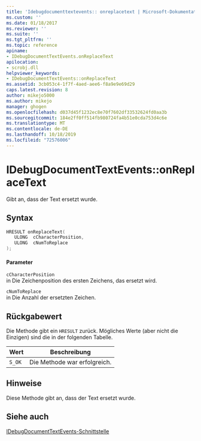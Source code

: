 ```yaml
---
title: 'Idebugdocumenttextevents:: onreplacetext | Microsoft-Dokumentation'
ms.custom: ''
ms.date: 01/18/2017
ms.reviewer: ''
ms.suite: ''
ms.tgt_pltfrm: ''
ms.topic: reference
apiname:
- IDebugDocumentTextEvents.onReplaceText
apilocation:
- scrobj.dll
helpviewer_keywords:
- IDebugDocumentTextEvents::onReplaceText
ms.assetid: 3cb053c4-1f7f-4aed-aee6-f8a9e9e69d29
caps.latest.revision: 8
author: mikejo5000
ms.author: mikejo
manager: ghogen
ms.openlocfilehash: d037d45f1232ec8e70f7602df33532624fd0aa3b
ms.sourcegitcommit: 184e2ff0ff514fb980724fa4b51e0cda753d4c6e
ms.translationtype: MT
ms.contentlocale: de-DE
ms.lasthandoff: 10/18/2019
ms.locfileid: "72576006"
---
```

# <a name="idebugdocumenttexteventsonreplacetext"></a>IDebugDocumentTextEvents::onReplaceText
Gibt an, dass der Text ersetzt wurde.  
  
## <a name="syntax"></a>Syntax  
  
```cpp
HRESULT onReplaceText(  
   ULONG  cCharacterPosition,  
   ULONG  cNumToReplace  
);  
```  
  
#### <a name="parameters"></a>Parameter  
 `cCharacterPosition`  
 in Die Zeichenposition des ersten Zeichens, das ersetzt wird.  
  
 `cNumToReplace`  
 in Die Anzahl der ersetzten Zeichen.  
  
## <a name="return-value"></a>Rückgabewert  
 Die Methode gibt ein `HRESULT` zurück. Mögliches Werte (aber nicht die Einzigen) sind die in der folgenden Tabelle.  
  
|Wert|Beschreibung|  
|-----------|-----------------|  
|`S_OK`|Die Methode war erfolgreich.|  
  
## <a name="remarks"></a>Hinweise  
 Diese Methode gibt an, dass der Text ersetzt wurde.  
  
## <a name="see-also"></a>Siehe auch  
 [IDebugDocumentTextEvents-Schnittstelle](../../winscript/reference/idebugdocumenttextevents-interface.md)